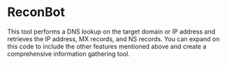 # ReconBot
This tool performs a DNS lookup on the target domain or IP address and retrieves the IP address, MX records, and NS records. You can expand on this code to include the other features mentioned above and create a comprehensive information gathering tool.
